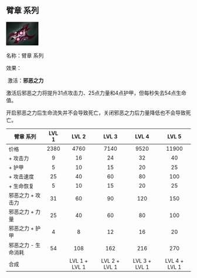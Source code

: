 ## 臂章 系列



![](src/icon/mjz_armlet.png)

名称：臂章 系列

效果：

​	激活：**邪恶之力**

​		  激活后邪恶之力将提升31点攻击力、25点力量和4点护甲，但每秒失去54点生命值。

开启邪恶之力后生命流失并不会导致死亡，关闭邪恶之力后力量降低也不会导致死亡。  



| 臂章 系列           | LVL 1 |     LVL 2     |     LVL 3     |     LVL 4     |     LVL 5     |
| ------------------- | :---: | :-----------: | :-----------: | :-----------: | :-----------: |
| 价格                | 2380  |     4760      |     7140      |     9520      |     11900     |
| + 攻击力            |   9   |      16       |      24       |      32       |      40       |
| + 护甲              |   5   |      10       |      15       |      20       |      25       |
| + 攻击速度          |  25   |      40       |      60       |      80       |      100      |
| + 生命恢复          |   5   |      10       |      15       |      20       |      25       |
| 邪恶之力 + 攻击力   |  31   |      60       |      90       |      120      |      150      |
| 邪恶之力 + 力量     |  25   |      40       |      60       |      80       |      100      |
| 邪恶之力 + 护甲     |   4   |       8       |      12       |      16       |      20       |
| 邪恶之力 - 生命消耗 |  54   |      108      |      162      |      216      |      270      |
| 合成                |       | LVL 1 + LVL 1 | LVL 2 + LVL 1 | LVL 3 + LVL 1 | LVL 4 + LVL 1 |





